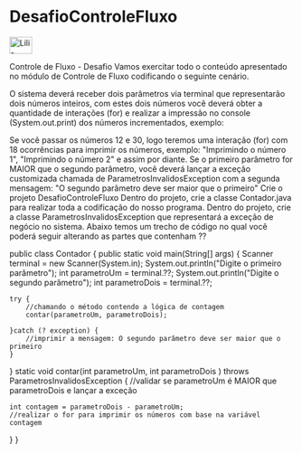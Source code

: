 # DesafioControleFluxo

<img align="center" alt="Lili-Java" height="30" width="40" src="https://cdn.jsdelivr.net/gh/devicons/devicon/icons/java/java-original-wordmark.svg">


Controle de Fluxo - Desafio Vamos exercitar todo o conteúdo apresentado no módulo de Controle de Fluxo codificando o seguinte cenário.

O sistema deverá receber dois parâmetros via terminal que representarão dois números inteiros, com estes dois números você deverá obter a quantidade de interações (for) e realizar a impressão no console (System.out.print) dos números incrementados, exemplo:

Se você passar os números 12 e 30, logo teremos uma interação (for) com 18 ocorrências para imprimir os números, exemplo: "Imprimindo o número 1", "Imprimindo o número 2" e assim por diante. Se o primeiro parâmetro for MAIOR que o segundo parâmetro, você deverá lançar a exceção customizada chamada de ParametrosInvalidosException com a segunda mensagem: "O segundo parâmetro deve ser maior que o primeiro" Crie o projeto DesafioControleFluxo Dentro do projeto, crie a classe Contador.java para realizar toda a codificação do nosso programa. Dentro do projeto, crie a classe ParametrosInvalidosException que representará a exceção de negócio no sistema. Abaixo temos um trecho de código no qual você poderá seguir alterando as partes que contenham ??

public class Contador { public static void main(String[] args) { Scanner terminal = new Scanner(System.in); System.out.println("Digite o primeiro parâmetro"); int parametroUm = terminal.??; System.out.println("Digite o segundo parâmetro"); int parametroDois = terminal.??;

	try {
		//chamando o método contendo a lógica de contagem
		contar(parametroUm, parametroDois);
	
	}catch (? exception) {
		//imprimir a mensagem: O segundo parâmetro deve ser maior que o primeiro
	}
	
}
static void contar(int parametroUm, int parametroDois ) throws ParametrosInvalidosException {
	//validar se parametroUm é MAIOR que parametroDois e lançar a exceção
	
	int contagem = parametroDois - parametroUm;
	//realizar o for para imprimir os números com base na variável contagem
}
}
